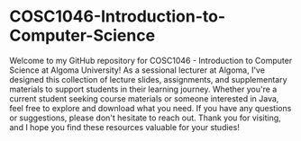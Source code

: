 # COSC1046-Introduction-to-Computer-Science

Welcome to my GitHub repository for COSC1046 - Introduction to Computer Science at Algoma University! As a sessional lecturer at Algoma, I've designed this collection of lecture slides, assignments, and supplementary materials to support students in their learning journey. Whether you're a current student seeking course materials or someone interested in Java, feel free to explore and download what you need. If you have any questions or suggestions, please don't hesitate to reach out. Thank you for visiting, and I hope you find these resources valuable for your studies!